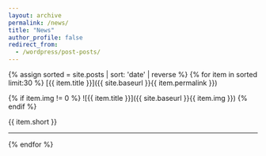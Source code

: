 ```yaml
---
layout: archive
permalink: /news/
title: "News"
author_profile: false
redirect_from:
  - /wordpress/post-posts/
---
```


{% assign sorted = site.posts | sort: 'date' | reverse %}
{% for item in sorted limit:30 %}
  [{{ item.title }}]({{ site.baseurl }}{{ item.permalink }})

  {% if item.img != 0 %}
    ![{{ item.title }}]({{ site.baseurl }}{{ item.img }})
  {% endif %}

  {{ item.short }}
  <hr>
{% endfor %}